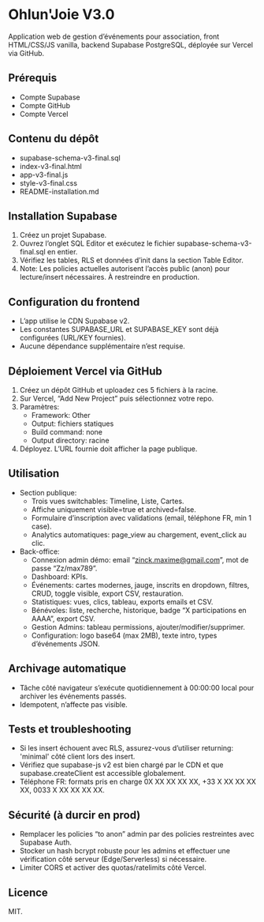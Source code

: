 <!-- 5️⃣ README-installation.md -->
# Ohlun'Joie V3.0

Application web de gestion d’événements pour association, front HTML/CSS/JS vanilla, backend Supabase PostgreSQL, déployée sur Vercel via GitHub.

## Prérequis
- Compte Supabase
- Compte GitHub
- Compte Vercel

## Contenu du dépôt
- supabase-schema-v3-final.sql
- index-v3-final.html
- app-v3-final.js
- style-v3-final.css
- README-installation.md

## Installation Supabase
1. Créez un projet Supabase.
2. Ouvrez l’onglet SQL Editor et exécutez le fichier supabase-schema-v3-final.sql en entier.
3. Vérifiez les tables, RLS et données d’init dans la section Table Editor.
4. Note: Les policies actuelles autorisent l’accès public (anon) pour lecture/insert nécessaires. À restreindre en production.

## Configuration du frontend
- L’app utilise le CDN Supabase v2.
- Les constantes SUPABASE_URL et SUPABASE_KEY sont déjà configurées (URL/KEY fournies).
- Aucune dépendance supplémentaire n’est requise.

## Déploiement Vercel via GitHub
1. Créez un dépôt GitHub et uploadez ces 5 fichiers à la racine.
2. Sur Vercel, “Add New Project” puis sélectionnez votre repo.
3. Paramètres:
   - Framework: Other
   - Output: fichiers statiques
   - Build command: none
   - Output directory: racine
4. Déployez. L’URL fournie doit afficher la page publique.

## Utilisation
- Section publique:
  - Trois vues switchables: Timeline, Liste, Cartes.
  - Affiche uniquement visible=true et archived=false.
  - Formulaire d’inscription avec validations (email, téléphone FR, min 1 case).
  - Analytics automatiques: page_view au chargement, event_click au clic.
- Back-office:
  - Connexion admin démo: email “zinck.maxime@gmail.com”, mot de passe “Zz/max789”.
  - Dashboard: KPIs.
  - Événements: cartes modernes, jauge, inscrits en dropdown, filtres, CRUD, toggle visible, export CSV, restauration.
  - Statistiques: vues, clics, tableau, exports emails et CSV.
  - Bénévoles: liste, recherche, historique, badge “X participations en AAAA”, export CSV.
  - Gestion Admins: tableau permissions, ajouter/modifier/supprimer.
  - Configuration: logo base64 (max 2MB), texte intro, types d’événements JSON.

## Archivage automatique
- Tâche côté navigateur s’exécute quotidiennement à 00:00:00 local pour archiver les événements passés.
- Idempotent, n’affecte pas visible.

## Tests et troubleshooting
- Si les insert échouent avec RLS, assurez-vous d’utiliser returning: 'minimal' côté client lors des insert. 
- Vérifiez que supabase-js v2 est bien chargé par le CDN et que supabase.createClient est accessible globalement.
- Téléphone FR: formats pris en charge 0X XX XX XX XX, +33 X XX XX XX XX, 0033 X XX XX XX XX.

## Sécurité (à durcir en prod)
- Remplacer les policies “to anon” admin par des policies restreintes avec Supabase Auth.
- Stocker un hash bcrypt robuste pour les admins et effectuer une vérification côté serveur (Edge/Serverless) si nécessaire.
- Limiter CORS et activer des quotas/ratelimits côté Vercel.

## Licence
MIT.
